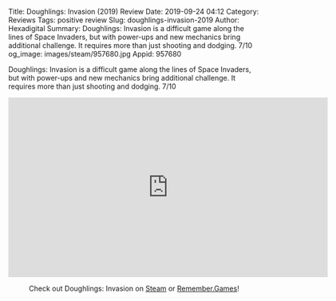 Title: Doughlings: Invasion (2019) Review
Date: 2019-09-24 04:12
Category: Reviews
Tags: positive review
Slug: doughlings-invasion-2019
Author: Hexadigital
Summary: Doughlings: Invasion is a difficult game along the lines of Space Invaders, but with power-ups and new mechanics bring additional challenge. It requires more than just shooting and dodging. 7/10
og_image: images/steam/957680.jpg
Appid: 957680

Doughlings: Invasion is a difficult game along the lines of Space Invaders, but with power-ups and new mechanics bring additional challenge. It requires more than just shooting and dodging. 7/10

<center><iframe src="https://www.youtube.com/embed/Dn2VZK8hDJw?feature=oembed" allow="accelerometer; autoplay; encrypted-media; gyroscope; picture-in-picture" width="640" height="360" frameborder="0"></iframe>

Check out Doughlings: Invasion on [Steam](https://store.steampowered.com/app/957680/?curator_clanid=34633900) or [Remember.Games](https://remember.games/game/2519/)!</center>
